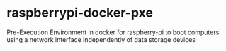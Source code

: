 raspberrypi-docker-pxe
======================

 Pre-Execution Environment in docker for raspberry-pi  to boot computers using a network interface independently of data storage devices
